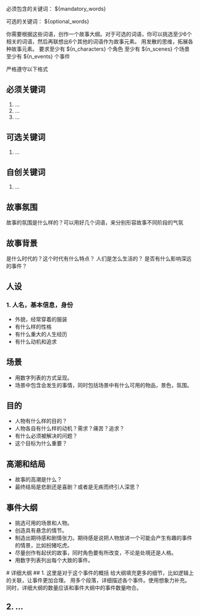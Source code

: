 必须包含的关键词：
${mandatory_words}

可选的关键词：
${optional_words} 

你需要根据这些词语，创作一个故事大纲。对于可选的词语，你可以挑选至少6个相关的词语，然后再联想出6个其他的词语作为故事元素。
用发散的思维，拓展各种故事元素。
要求至少有 ${n_characters} 个角色
至少有 ${n_scenes} 个场景
至少有 ${n_events} 个事件

严格遵守以下格式
## 必须关键词
1. ...
2. ...
3. ...

## 可选关键词
1. ...

## 自创关键词
1. ...

## 故事氛围
故事的氛围是什么样的？可以用好几个词语，来分别形容故事不同阶段的气氛

## 故事背景
是什么时代的？这个时代有什么特点？
人们是怎么生活的？
是否有什么影响深远的事件？

## 人设
### 1. 人名，基本信息，身份
- 外貌，经常穿着的服装
- 有什么样的性格
- 有什么重大的人生经历
- 有什么动机和追求

## 场景
- 用数字列表的方式呈现。
- 场景中包含会发生的事情，同时包括场景中有什么可用的物品，景色，氛围。

## 目的
- 人物有什么样的目的？
- 人物各自有什么样的动机？需求？痛苦？追求？
- 有什么必须被解决的问题？
- 这个目标为什么重要？

## 高潮和结局
- 故事的高潮是什么？
- 最终结局是悲剧还是喜剧？或者是无疾而终引人深思？

## 事件大纲
- 挑选可用的场景和人物。
- 创造具有悬念的情节。
- 制造出期待感和剧情张力。期待感是说把人物放进一个可能会产生有趣的事件的情景，比如扮猪吃虎。
- 尽量创作有起伏的故事，同时角色要有所改变，不论是处境还是人格。
- 用数字列表列出每个大致的事件。

<EOF>
# 详细大纲
## 1. 这里是对于这个事件的概括
给大纲填充更多的细节，比如逻辑上的关联，让事件更加合理。
用多个段落，详细描述各个事件。使用想象力补充。
同时，详细大纲的数量应该和事件大纲中的事件数量吻合。

## 2. ...
